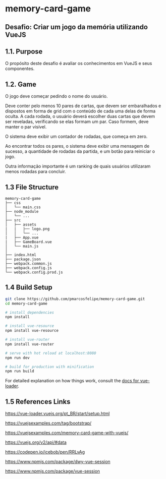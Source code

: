 # memory-card-game

## Desafio: Criar um jogo da memória utilizando VueJS

## 1.1. Purpose ##

O propósito deste desafio é avaliar os conhecimentos em VueJS e seus componentes.

## 1.2. Game ##

O jogo deve começar pedindo o nome do usuário.

Deve conter pelo menos 10 pares de cartas, que devem ser embaralhados e dispostos em forma de grid com o conteúdo de cada uma delas de forma oculta.
A cada rodada, o usuário deverá escolher duas cartas que devem ser reveladas, verificando se elas formam um par. Caso formem, deve manter o par visível.

O sistema deve exibir um contador de rodadas, que começa em zero.

Ao encontrar todos os pares, o sistema deve exibir uma mensagem de sucesso, a quantidade de rodadas da partida, e um botão para reiniciar o jogo.

Outra informação importante é um ranking de quais usuários utilizaram menos rodadas para concluir.



## 1.3 File Structure ##

```
memory-card-game
├── css
│   └── main.css
├── node_module
│   └── ...
├── src
│   ├── assets
|   |   ├── logo.png
│   │   └── ...
|   ├── App.vue
|   ├── GameBoard.vue
│   └── main.js
│
├── index.html
├── package.json
├── webpack.common.js
├── webpack.config.js
└── webpack.config.prod.js
```

## 1.4 Build Setup

``` bash
git clone https://github.com/pmarcosfelipe/memory-card-game.git
cd memory-card-game

# install dependencies
npm install

# install vue-resource
npm install vue-resource

# install vue-router
npm install vue-router

# serve with hot reload at localhost:8080
npm run dev

# build for production with minification
npm run build
```

For detailed explanation on how things work, consult the [docs for vue-loader](http://vuejs.github.io/vue-loader).


## 1.5 References Links

https://vue-loader.vuejs.org/pt_BR/start/setup.html

https://vuejsexamples.com/tag/bootstrap/

https://vuejsexamples.com/memory-card-game-with-vuejs/

https://vuejs.org/v2/api/#data

https://codepen.io/icebob/pen/RRLvAg

https://www.npmjs.com/package/dwy-vue-session

https://www.npmjs.com/package/vue-session